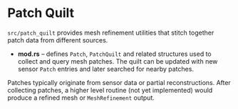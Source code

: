 # Patch Quilt

`src/patch_quilt` provides mesh refinement utilities that stitch together patch data from different sources.

- **mod.rs** – defines `Patch`, `PatchQuilt` and related structures used to collect and query mesh patches. The quilt can be updated with new sensor `Patch` entries and later searched for nearby patches.

Patches typically originate from sensor data or partial reconstructions. After collecting patches, a higher level routine (not yet implemented) would produce a refined mesh or `MeshRefinement` output.
